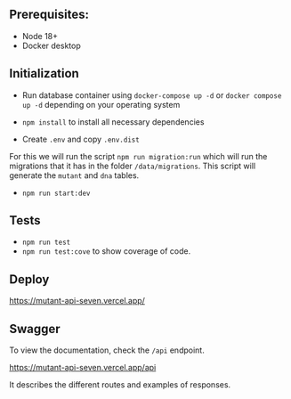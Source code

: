 ## Prerequisites:

- Node 18+
- Docker desktop

## Initialization

- Run database container using `docker-compose up -d` or `docker compose up -d` depending on your operating system

- `npm install` to install all necessary dependencies

- Create `.env` and copy `.env.dist`

For this we will run the script `npm run migration:run` which will run the migrations that it has in the folder `/data/migrations`.
This script will generate the `mutant` and `dna` tables.

- `npm run start:dev`

## Tests

- `npm run test`
- `npm run test:cove` to show coverage of code.

## Deploy

https://mutant-api-seven.vercel.app/

## Swagger

To view the documentation, check the `/api` endpoint.

https://mutant-api-seven.vercel.app/api

It describes the different routes and examples of responses.
